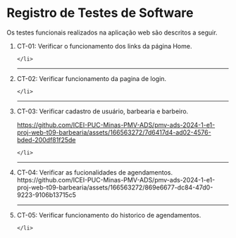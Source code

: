 # Registro de Testes de Software

Os testes funcionais realizados na aplicação web são descritos a seguir.


<ol>
    <li> CT-01: Verificar o funcionamento dos links da página Home.
      
    </li>
  <hr>
    <li> CT-02: Verificar funcionamento da pagina de login.
      
    </li>
  <hr>
    <li> CT-03: Verificar cadastro de usuário, barbearia e barbeiro.
    

https://github.com/ICEI-PUC-Minas-PMV-ADS/pmv-ads-2024-1-e1-proj-web-t09-barbearia/assets/166563272/7d6417d4-ad02-4576-bded-200df81f25de


    </li>
  <hr>
    <li> CT-04: Verificar as fucionalidades de agendamentos.
    https://github.com/ICEI-PUC-Minas-PMV-ADS/pmv-ads-2024-1-e1-proj-web-t09-barbearia/assets/166563272/869e6677-dc84-47d0-9223-9106b13715c5  
    </li>
  <hr>
    <li> CT-05: Verificar funcionamento do historico de agendamentos.
      
    </li>
</ol>
    
